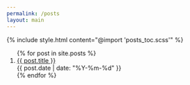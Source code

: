 ```yaml
---
permalink: /posts
layout: main
---
```


{% include style.html content="@import 'posts_toc.scss'" %}

<ol class="posts_toc">
  {% for post in site.posts %}
  <li class="post">
    <a href="{{ post.url | relative_url }}">
      {{ post.title }}
    </a>
    <div>
      {{ post.date | date: "%Y-%m-%d" }}
    </div>
  </li>
  {% endfor %}
</ol>
